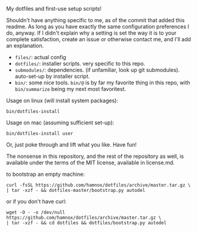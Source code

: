 My dotfiles and first-use setup scripts!

Shouldn't have anything specific to me, as of the commit that added this
readme. As long as you have exactly the same configuration preferences
I do, anyway. If I didn't explain why a setting is set the way it is
to your complete satisfaction, create an issue or otherwise contact me,
and I'll add an explanation.

- `files/`: actual config
- `dotfiles/`: installer scripts. very specific to this repo.
- `submodules/`: dependencies. (if unfamiliar, look up git submodules).
    auto-set-up by installer script.
- `bin/`: some nice tools. `bin/@` is by far my favorite thing in this repo,
    with `bin/summarize` being my next most favoritest.

Usage on linux (will install system packages):

    bin/dotfiles-install

Usage on mac (assuming sufficient set-up):

    bin/dotfiles-install user

Or, just poke through and lift what you like. Have fun!

The nonsense in this repository, and the rest of the repository as well,
is available under the terms of the MIT license, available in license.md.

to bootstrap an empty machine:

    curl -fsSL https://github.com/hamnox/dotfiles/archive/master.tar.gz \
    | tar -xzf - && dotfiles-master/bootstrap.py autodel

or if you don't have curl:

    wget -O - -o /dev/null https://github.com/hamnox/dotfiles/archive/master.tar.gz \
    | tar -xzf - && cd dotfiles && dotfiles/bootstrap.py autodel
